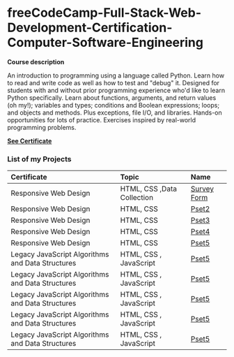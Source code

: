 # freeCodeCamp-Full-Stack-Web-Development-Certification-Computer-Software-Engineering
 

**Course description**

An introduction to programming using a language called Python. Learn how to read and write code as well as how to test and "debug" it. Designed for students with and without prior programming experience who'd like to learn Python specifically. Learn about functions, arguments, and return values (oh my!); variables and types; conditions and Boolean expressions; loops; and objects and methods. Plus exceptions, file I/O, and libraries. Hands-on opportunities for lots of practice. Exercises inspired by real-world programming problems.

[**See Certificate**](https://www.freecodecamp.org/Pejir)
 

### List of my Projects


| Certificate | Topic            | Name                       |
| :--- | :--------------- | :------------------------- |
| Responsive Web Design   | HTML, CSS ,Data Collection              | [Survey Form ](https://github.com/PeJiR/freeCodeCamp-Full-Stack-Web-Development-Certification-Computer-Software-Engineering/tree/main/Responsive%20Web%20Design/0.1.Certification%20Project_Survey%20Form)             |
| Responsive Web Design  | HTML, CSS          | [Pset2](Pset2)             |
| Responsive Web Design  | HTML, CSS      | [Pset3](Pset3)             |
| Responsive Web Design  | HTML, CSS         | [Pset4](Pset4)             |
| Responsive Web Design  |HTML, CSS  | [Pset5](Pset5)             |
| Legacy JavaScript Algorithms and Data Structures |HTML, CSS , JavaScript | [Pset5](Pset5)             |
| Legacy JavaScript Algorithms and Data Structures |HTML, CSS , JavaScript | [Pset5](Pset5)             |
| Legacy JavaScript Algorithms and Data Structures  |HTML, CSS , JavaScript | [Pset5](Pset5)             |
| Legacy JavaScript Algorithms and Data Structures  |HTML, CSS , JavaScript | [Pset5](Pset5)             |
| Legacy JavaScript Algorithms and Data Structures  |HTML, CSS , JavaScript | [Pset5](Pset5)             |

